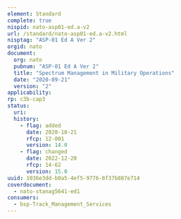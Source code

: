 ```yaml
---
element: Standard
complete: true
nispid: nato-asp01-ed.a-v2
url: /standard/nato-asp01-ed.a-v2.html
nisptag: "ASP-01 Ed A Ver 2"
orgid: nato
document:
  org: nato
  pubnum: "ASP-01 Ed A Ver 2"
  title: "Spectrum Management in Military Operations"
  date: "2020-09-21"
  version: "2"
applicability:
rp: c3b-cap3
status:
  uri: 
  history: 
    - flag: added
      date: 2020-10-21
      rfcp: 12-001
      version: 14.0
    - flag: changed
      date: 2022-12-20
      rfcp: 14-62
      version: 15.0
uuid: 1036e3dd-b0a5-4ef5-9776-8f37b887e714
coverdocument:
  - nato-stanag5641-ed1
consumers:
  - bsp-Track_Management_Services
---
```

